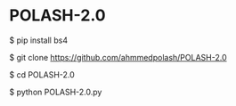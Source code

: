 # POLASH-2.0

$ pip install bs4

$ git clone https://github.com/ahmmedpolash/POLASH-2.0

$ cd POLASH-2.0

$ python POLASH-2.0.py

